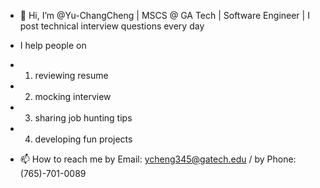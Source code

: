 - 👋 Hi, I’m @Yu-ChangCheng | MSCS @ GA Tech | Software Engineer | I post technical interview questions every day 
  
- I help people on
  
- 1. reviewing resume
- 2. mocking interview
- 3. sharing job hunting tips
- 4. developing fun projects

- 📫 How to reach me by Email: ycheng345@gatech.edu / by Phone: (765)-701-0089
<!---
Yu-ChangCheng/Yu-ChangCheng is a ✨ special ✨ repository because its `README.md` (this file) appears on your GitHub profile.
You can click the Preview link to take a look at your changes.
--->

